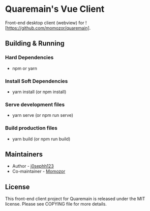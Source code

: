 # Quaremain's Vue Client

Front-end desktop client (webview) for ![https://github.com/momozor/quaremain].

## Building & Running

### Hard Dependencies
- npm or yarn

### Install Soft Dependencies
- yarn install (or npm install)

### Serve development files
- yarn serve (or npm run serve)

### Build production files
- yarn build (or npm run build)

## Maintainers
- Author - [j0sephh123](https://github.com/j0sephh123)
- Co-maintainer - [Momozor](https://github.com/momozor)


## License

This front-end client project for Quaremain is released under the MIT
license. Please see COPYING file for more details.

